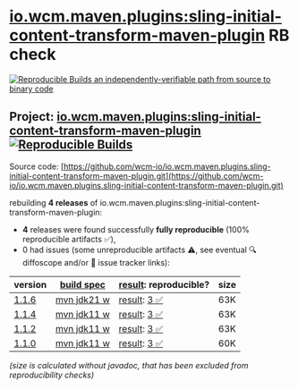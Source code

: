 [io.wcm.maven.plugins:sling-initial-content-transform-maven-plugin](https://central.sonatype.com/artifact/io.wcm.maven.plugins/sling-initial-content-transform-maven-plugin/versions) RB check
=======

[![Reproducible Builds](https://reproducible-builds.org/images/logos/rb.svg) an independently-verifiable path from source to binary code](https://reproducible-builds.org/)

## Project: [io.wcm.maven.plugins:sling-initial-content-transform-maven-plugin](https://central.sonatype.com/artifact/io.wcm.maven.plugins/sling-initial-content-transform-maven-plugin/versions) [![Reproducible Builds](https://img.shields.io/endpoint?url=https://raw.githubusercontent.com/jvm-repo-rebuild/reproducible-central/master/content/io/wcm/maven/plugins/sling-initial-content-transform-maven-plugin/badge.json)](https://github.com/jvm-repo-rebuild/reproducible-central/blob/master/content/io/wcm/maven/plugins/sling-initial-content-transform-maven-plugin/README.md)

Source code: [https://github.com/wcm-io/io.wcm.maven.plugins.sling-initial-content-transform-maven-plugin.git](https://github.com/wcm-io/io.wcm.maven.plugins.sling-initial-content-transform-maven-plugin.git)

rebuilding **4 releases** of io.wcm.maven.plugins:sling-initial-content-transform-maven-plugin:
- **4** releases were found successfully **fully reproducible** (100% reproducible artifacts :white_check_mark:),
- 0 had issues (some unreproducible artifacts :warning:, see eventual :mag: diffoscope and/or :memo: issue tracker links):

| version | [build spec](/BUILDSPEC.md) | [result](https://reproducible-builds.org/docs/jvm/): reproducible? | size |
| -- | --------- | ------ | -- |
| [1.1.6](https://central.sonatype.com/artifact/io.wcm.maven.plugins/sling-initial-content-transform-maven-plugin/1.1.6/pom) | [mvn jdk21 w](sling-initial-content-transform-maven-plugin-1.1.6.buildspec) | [result](sling-initial-content-transform-maven-plugin-1.1.6.buildinfo): [3 :white_check_mark: ](sling-initial-content-transform-maven-plugin-1.1.6.buildcompare) | 63K |
| [1.1.4](https://central.sonatype.com/artifact/io.wcm.maven.plugins/sling-initial-content-transform-maven-plugin/1.1.4/pom) | [mvn jdk11 w](sling-initial-content-transform-maven-plugin-1.1.4.buildspec) | [result](sling-initial-content-transform-maven-plugin-1.1.4.buildinfo): [3 :white_check_mark: ](sling-initial-content-transform-maven-plugin-1.1.4.buildcompare) | 63K |
| [1.1.2](https://central.sonatype.com/artifact/io.wcm.maven.plugins/sling-initial-content-transform-maven-plugin/1.1.2/pom) | [mvn jdk11 w](sling-initial-content-transform-maven-plugin-1.1.2.buildspec) | [result](sling-initial-content-transform-maven-plugin-1.1.2.buildinfo): [3 :white_check_mark: ](sling-initial-content-transform-maven-plugin-1.1.2.buildcompare) | 63K |
| [1.1.0](https://central.sonatype.com/artifact/io.wcm.maven.plugins/sling-initial-content-transform-maven-plugin/1.1.0/pom) | [mvn jdk11 w](sling-initial-content-transform-maven-plugin-1.1.0.buildspec) | [result](sling-initial-content-transform-maven-plugin-1.1.0.buildinfo): [3 :white_check_mark: ](sling-initial-content-transform-maven-plugin-1.1.0.buildcompare) | 60K |

<i>(size is calculated without javadoc, that has been excluded from reproducibility checks)</i>
